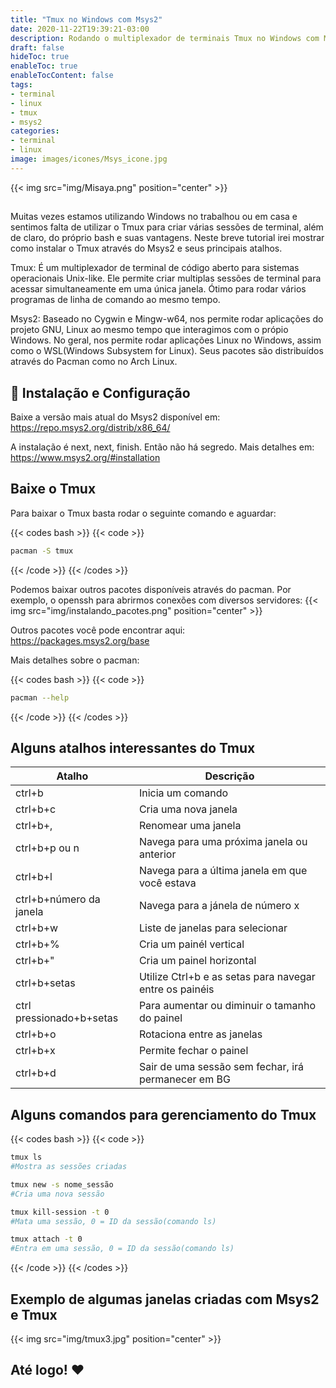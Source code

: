 ```yaml
---
title: "Tmux no Windows com Msys2"
date: 2020-11-22T19:39:21-03:00
description: Rodando o multiplexador de terminais Tmux no Windows com Msys2
draft: false
hideToc: true
enableToc: true
enableTocContent: false
tags:
- terminal
- linux
- tmux
- msys2
categories:
- terminal
- linux
image: images/icones/Msys_icone.jpg
---
```


{{< img src="img/Misaya.png" position="center" >}}

## 

Muitas vezes estamos utilizando Windows no trabalhou ou em casa e sentimos falta de utilizar o Tmux para criar várias sessões de terminal, além de claro, do próprio bash e suas vantagens. Neste breve tutorial irei mostrar como instalar o Tmux através do Msys2 e seus principais atalhos.

Tmux: É um multiplexador de terminal de código aberto para sistemas operacionais Unix-like. Ele permite criar multiplas sessões de terminal para acessar simultaneamente em uma única janela. Ótimo para rodar vários programas de linha de comando ao mesmo tempo.

Msys2: Baseado no Cygwin e Mingw-w64, nos permite rodar aplicações do projeto GNU, Linux ao mesmo tempo que interagimos com o própio Windows. No geral, nos permite rodar aplicações Linux no Windows, assim como o WSL(Windows Subsystem for Linux). Seus pacotes são distribuídos através do Pacman como no Arch Linux.


## :penguin: Instalação e Configuração

Baixe a versão mais atual do Msys2 disponível em: https://repo.msys2.org/distrib/x86_64/

A instalação é next, next, finish. Então não há segredo. Mais detalhes em: https://www.msys2.org/#installation


## Baixe o Tmux

Para baixar o Tmux basta rodar o seguinte comando e aguardar:

{{< codes bash >}}
  {{< code >}}
  ```bash
  pacman -S tmux
  ```
  {{< /code >}}
{{< /codes >}}

Podemos baixar outros pacotes disponíveis através do pacman. Por exemplo, o openssh para abrirmos conexões com diversos servidores:
{{< img src="img/instalando_pacotes.png" position="center" >}}

Outros pacotes você pode encontrar aqui: https://packages.msys2.org/base

Mais detalhes sobre o pacman:

{{< codes bash >}}
  {{< code >}}
  ```bash
  pacman --help
  ```
  {{< /code >}}
{{< /codes >}}


## Alguns atalhos interessantes do Tmux

| Atalho                    | Descrição                                                  |
|---------------------------|------------------------------------------------------------|
| ctrl+b                    | Inicia um comando                                          |
| ctrl+b+c                  | Cria uma nova janela                                       |
| ctrl+b+,                  | Renomear uma janela                                        |
| ctrl+b+p ou n             | Navega para uma próxima janela ou anterior                 |
| ctrl+b+l                  | Navega para a última janela em que você estava             |
| ctrl+b+número da janela   | Navega para a jánela de número x                           |
| ctrl+b+w                  | Liste de janelas para selecionar                           |
| ctrl+b+%                  | Cria um painél vertical                                    |
| ctrl+b+"                  | Cria um painel horizontal                                  |
| ctrl+b+setas              | Utilize Ctrl+b e as setas para navegar entre os painéis    |
| ctrl pressionado+b+setas  | Para aumentar ou diminuir o tamanho do painel              |
| ctrl+b+o                  | Rotaciona entre as janelas                                 |
| ctrl+b+x                  | Permite fechar o painel                                    |
| ctrl+b+d                  | Sair de uma sessão sem fechar, irá permanecer em BG        |


## Alguns comandos para gerenciamento do Tmux

{{< codes bash >}}
  {{< code >}}
  ```bash
  tmux ls
  #Mostra as sessões criadas

  tmux new -s nome_sessão
  #Cria uma nova sessão

  tmux kill-session -t 0
  #Mata uma sessão, 0 = ID da sessão(comando ls)

  tmux attach -t 0
  #Entra em uma sessão, 0 = ID da sessão(comando ls)
  ```
  {{< /code >}}
{{< /codes >}}


## Exemplo de algumas janelas criadas com Msys2 e Tmux

{{< img src="img/tmux3.jpg" position="center" >}}


## Até logo!  :heart:
